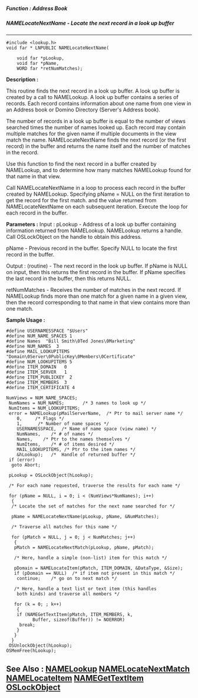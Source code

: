 ##### Function : Address Book
##### NAMELocateNextName - Locate the next record in a look up buffer
---
```
#include <lookup.h>
void far * LNPUBLIC NAMELocateNextName(

	void far *pLookup,
	void far *pName,
	WORD far *retNumMatches);
```
**Description :**

This routine finds the next record in a look up buffer. A look up buffer is 
created by a call to NAMELookup. A look up buffer contains a series of records. 
Each record contains information about one name from one view in an Address 
book or Domino Directory (Server's Address book).

The number of records in a look up buffer is equal to the number of views 
searched times the number of names looked up. Each record may contain multiple 
matches for the given name if multiple documents in the view match the name. 
NAMELocateNextName finds the next record (or the first record) in the buffer 
and returns the name itself and the number of matches in the record.

Use this function to find the next record in a buffer created by NAMELookup, 
and to determine how many matches NAMELookup found for that name in that view.

Call NAMELocateNextName in a loop to process each record in the buffer created 
by NAMELookup. Specifying pName = NULL on the first iteration to get the record 
for the first match. and the value returned from NAMELocateNextName on each 
subsequent iteration. Execute the loop for each record in the buffer.

**Parameters :**
Input :
pLookup  -  Address of a look up buffer containing information returned from NAMELookup. NAMELookup returns a handle. Call OSLockObject on the handle to obtain this address.

pName  -  Previous record in the buffer. Specify NULL to locate the first record in the buffer.

Output :
(routine)  -  The next record in the look up buffer. If pName is NULL on input, then this returns the first record in the buffer. If pName specifies the last record in the buffer, then this returns NULL.


retNumMatches  -  Receives the number of matches in the next record. If NAMELookup finds more than one match for a given name in a given view, then the record corresponding to that name in that view contains more than one match.


**Sample Usage :**
```
#define USERNAMESSPACE "$Users"
#define NUM_NAME_SPACES 1
#define Names  "Bill Smith\0Ted Jones\0Marketing"
#define NUM_NAMES  3
#define MAIL_LOOKUPITEMS "Domain\0Server\0PublicKey\0Members\0Certificate"
#define NUM_LOOKUPITEMS 5
#define ITEM_DOMAIN   0
#define ITEM_SERVER   1
#define ITEM_PUBLICKEY  2
#define ITEM_MEMBERS  3
#define ITEM_CERTIFICATE 4
 
NumViews = NUM_NAME_SPACES;
 NumNames = NUM_NAMES;       /* 3 names to look up */
 NumItems = NUM_LOOKUPITEMS;
 error = NAMELookup(pMailServerName,  /* Ptr to mail server name */
    0,     /* Flags */
    1,      /* Number of name spaces */
    USERNAMESSPACE,  /* Name of name space (view name) */
    NumNames,    /* # of names */
    Names,    /* Ptr to the names themselves */
    NumItems,    /* # of items desired */
    MAIL_LOOKUPITEMS, /* Ptr to the item names */
    &hLookup);   /*  Handle of returned buffer */
 if (error)
  goto Abort;

 pLookup = OSLockObject(hLookup);

 /* For each name requested, traverse the results for each name */

 for (pName = NULL, i = 0; i < (NumViews*NumNames); i++)
  {
  /* Locate the set of matches for the next name searched for */

  pName = NAMELocateNextName(pLookup, pName, &NumMatches);

  /* Traverse all matches for this name */

  for (pMatch = NULL, j = 0; j < NumMatches; j++)
   {
   pMatch = NAMELocateNextMatch(pLookup, pName, pMatch);

   /* Here, handle a simple (non-list) item for this match */

   pDomain = NAMELocateItem(pMatch, ITEM_DOMAIN, &DataType, &Size);
   if (pDomain == NULL)  /* if item not present in this match */
    continue;    /* go on to next match */

   /* Here, handle a text list or text item (this handles
    both kinds) and traverse all members */

   for (k = 0; ; k++)
    {
    if (NAMEGetTextItem(pMatch, ITEM_MEMBERS, k, 
     	  Buffer, sizeof(Buffer)) != NOERROR)
     break;
    }
   }
  }
 OSUnlockObject(hLookup);
OSMemFree(hLookup);
```
**See Also :**
[NAMELookup](/domino-c-api-docs/reference/Func/NAMELookup)
[NAMELocateNextMatch](/domino-c-api-docs/reference/Func/NAMELocateNextMatch)
[NAMELocateItem](/domino-c-api-docs/reference/Func/NAMELocateItem)
[NAMEGetTextItem](/domino-c-api-docs/reference/Func/NAMEGetTextItem)
[OSLockObject](/domino-c-api-docs/reference/Func/OSLockObject)
---
